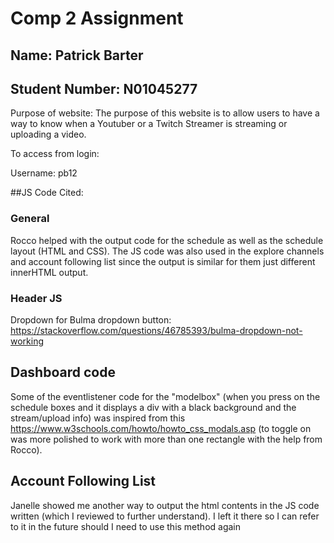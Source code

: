 # Comp 2 Assignment
## Name: Patrick Barter
## Student Number: N01045277

Purpose of website: The purpose of this website is to allow users to have a way to know when a Youtuber or a Twitch Streamer is streaming or uploading a video. 

To access from login: 

Username: pb12

##JS Code Cited:

### General

Rocco helped with the output code for the schedule as well as the schedule layout (HTML and CSS). The JS code was also used in the explore channels and account following list since the output is similar for them just different innerHTML output. 

### Header JS

Dropdown for Bulma dropdown button:
https://stackoverflow.com/questions/46785393/bulma-dropdown-not-working

## Dashboard code

Some of the eventlistener code for the "modelbox" (when you press on the schedule boxes and it displays a div with a black background and the stream/upload info) was inspired from this https://www.w3schools.com/howto/howto_css_modals.asp (to toggle on was more polished to work with more than one rectangle with the help from Rocco).


## Account Following List 
Janelle showed me another way to output the html contents in the JS code written (which I reviewed to further understand). I left it there so I can refer to it in the future should I need to use this method again 

